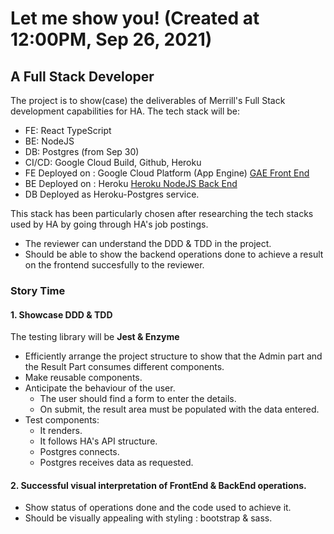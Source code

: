 # Let me show you! (Created at 12:00PM, Sep 26, 2021)

## A Full Stack Developer

The project is to show(case) the deliverables of Merrill's Full Stack development capabilities for HA. The tech stack will be:

- FE: React TypeScript
- BE: NodeJS
- DB: Postgres
  (from Sep 30)
- CI/CD: Google Cloud Build, Github, Heroku
- FE Deployed on : Google Cloud Platform (App Engine)
  [GAE Front End](https://lithe-climber-327311.uc.r.appspot.com/)
- BE Deployed on : Heroku
  [Heroku NodeJS Back End](https://ha-server.herokuapp.com/)
- DB Deployed as Heroku-Postgres service.

This stack has been particularly chosen after researching the tech stacks used by HA by going through HA's job postings.

- The reviewer can understand the DDD & TDD in the project.
- Should be able to show the backend operations done to achieve a result on the frontend succesfully to the reviewer.

### Story Time

#### 1. Showcase DDD & TDD

The testing library will be **Jest & Enzyme**

- Efficiently arrange the project structure to show that the Admin part and the Result Part consumes different components.
- Make reusable components.
- Anticipate the behaviour of the user.
  - The user should find a form to enter the details.
  - On submit, the result area must be populated with the data entered.
- Test components:
  - It renders.
  - It follows HA's API structure.
  - Postgres connects.
  - Postgres receives data as requested.

#### 2. Successful visual interpretation of FrontEnd & BackEnd operations.

- Show status of operations done and the code used to achieve it.
- Should be visually appealing with styling : bootstrap & sass.
